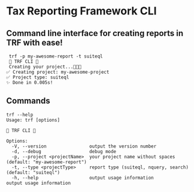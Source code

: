 # Tax Reporting Framework CLI

## Command line interface for creating reports in TRF with ease!

```
 trf -p my-awesome-report -t suiteql
 🚀 TRF CLI 🚀
 Creating your project...🚀🚀🚀
✅ Creating project: my-awesome-project
✅ Project type: suiteql
✨ Done in 0.005s!
```

## Commands
```
trf --help
Usage: trf [options]

🚀 TRF CLI 🚀

Options:
  -V, --version                output the version number
  -d, --debug                  debug mode
  -p, --project <projectName>  your project name without spaces (default: "my-awesome-report")
  -t, --type <projectType>     report type (suiteql, nquery, search) (default: "suiteql")
  -h, --help                   output usage information                output usage information
```